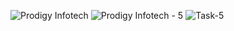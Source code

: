 ![Prodigy Infotech](https://github.com/SE-LAPS/Web-Scraping-Project/assets/87580847/fb51d31b-73ec-46ae-a8c3-e55c170c86b2)
![Prodigy Infotech - 5](https://github.com/SE-LAPS/Web-Scraping-Project/assets/87580847/0a3442d2-367f-4686-bcac-9d81072e7d83)
![Task-5](https://github.com/SE-LAPS/Web-Scraping-Project/assets/87580847/4f2d06d2-c71f-4e71-a5af-c65e00b36241)
